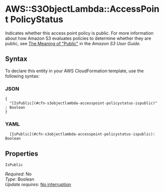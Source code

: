 # AWS::S3ObjectLambda::AccessPoint PolicyStatus<a name="aws-properties-s3objectlambda-accesspoint-policystatus"></a>

Indicates whether this access point policy is public\. For more information about how Amazon S3 evaluates policies to determine whether they are public, see [The Meaning of "Public"](https://docs.aws.amazon.com/AmazonS3/latest/dev/access-control-block-public-access.html#access-control-block-public-access-policy-status) in the _Amazon S3 User Guide_\.

## Syntax<a name="aws-properties-s3objectlambda-accesspoint-policystatus-syntax"></a>

To declare this entity in your AWS CloudFormation template, use the following syntax:

### JSON<a name="aws-properties-s3objectlambda-accesspoint-policystatus-syntax.json"></a>

```
{
  "[IsPublic](#cfn-s3objectlambda-accesspoint-policystatus-ispublic)" : Boolean
}
```

### YAML<a name="aws-properties-s3objectlambda-accesspoint-policystatus-syntax.yaml"></a>

```
  [IsPublic](#cfn-s3objectlambda-accesspoint-policystatus-ispublic): Boolean
```

## Properties<a name="aws-properties-s3objectlambda-accesspoint-policystatus-properties"></a>

`IsPublic` <a name="cfn-s3objectlambda-accesspoint-policystatus-ispublic"></a>

_Required_: No  
_Type_: Boolean  
_Update requires_: [No interruption](https://docs.aws.amazon.com/AWSCloudFormation/latest/UserGuide/using-cfn-updating-stacks-update-behaviors.html#update-no-interrupt)
